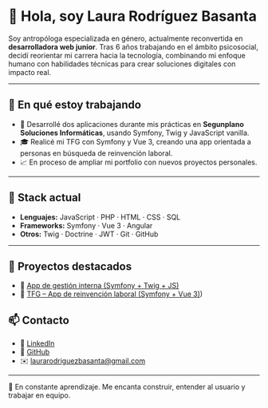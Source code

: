 # 👋 Hola, soy Laura Rodríguez Basanta

Soy antropóloga especializada en género, actualmente reconvertida en **desarrolladora web junior**. Tras 6 años trabajando en el ámbito psicosocial, decidí reorientar mi carrera hacia la tecnología, combinando mi enfoque humano con habilidades técnicas para crear soluciones digitales con impacto real.

---

## 🚀 En qué estoy trabajando

- 🔧 Desarrollé dos aplicaciones durante mis prácticas en **Segunplano Soluciones Informáticas**, usando Symfony, Twig y JavaScript vanilla.
- 🎓 Realicé mi TFG con Symfony y Vue 3, creando una app orientada a personas en búsqueda de reinvención laboral.
- 📈 En proceso de ampliar mi portfolio con nuevos proyectos personales.

---

## 🧩 Stack actual

- **Lenguajes:** JavaScript · PHP · HTML · CSS · SQL
- **Frameworks:** Symfony · Vue 3 · Angular
- **Otros:** Twig · Doctrine · JWT · Git · GitHub

---

## 📂 Proyectos destacados

- 🔹 [App de gestión interna (Symfony + Twig + JS)](https://github.com/Laurarb94/Proyecto-Rutas-Vivas)  
- 🔹 [TFG – App de reinvención laboral (Symfony + Vue 3)](https://github.com/Laurarb94/proyecto-final))



## 📫 Contacto

- 💼 [LinkedIn](https://www.linkedin.com/in/laura-rodriguez-basanta/)
- 🐙 [GitHub](https://github.com/Laurarb94)
- ✉️ laurarodriguezbasanta@gmail.com

---

🔄 En constante aprendizaje. Me encanta construir, entender al usuario y trabajar en equipo.
